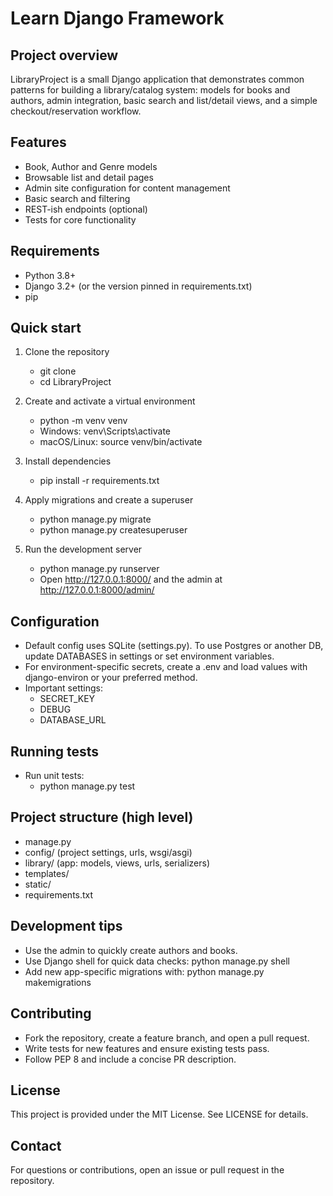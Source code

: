 # Learn Django Framework

## Project overview

LibraryProject is a small Django application that demonstrates common patterns for building a library/catalog system: models for books and authors, admin integration, basic search and list/detail views, and a simple checkout/reservation workflow.

## Features

- Book, Author and Genre models
- Browsable list and detail pages
- Admin site configuration for content management
- Basic search and filtering
- REST-ish endpoints (optional)
- Tests for core functionality

## Requirements

- Python 3.8+
- Django 3.2+ (or the version pinned in requirements.txt)
- pip

## Quick start

1. Clone the repository

   - git clone <repo-url>
   - cd LibraryProject

2. Create and activate a virtual environment

   - python -m venv venv
   - Windows: venv\Scripts\activate
   - macOS/Linux: source venv/bin/activate

3. Install dependencies

   - pip install -r requirements.txt

4. Apply migrations and create a superuser

   - python manage.py migrate
   - python manage.py createsuperuser

5. Run the development server
   - python manage.py runserver
   - Open http://127.0.0.1:8000/ and the admin at http://127.0.0.1:8000/admin/

## Configuration

- Default config uses SQLite (settings.py). To use Postgres or another DB, update DATABASES in settings or set environment variables.
- For environment-specific secrets, create a .env and load values with django-environ or your preferred method.
- Important settings:
  - SECRET_KEY
  - DEBUG
  - DATABASE_URL

## Running tests

- Run unit tests:
  - python manage.py test

## Project structure (high level)

- manage.py
- config/ (project settings, urls, wsgi/asgi)
- library/ (app: models, views, urls, serializers)
- templates/
- static/
- requirements.txt

## Development tips

- Use the admin to quickly create authors and books.
- Use Django shell for quick data checks: python manage.py shell
- Add new app-specific migrations with: python manage.py makemigrations

## Contributing

- Fork the repository, create a feature branch, and open a pull request.
- Write tests for new features and ensure existing tests pass.
- Follow PEP 8 and include a concise PR description.

## License

This project is provided under the MIT License. See LICENSE for details.

## Contact

For questions or contributions, open an issue or pull request in the repository.
